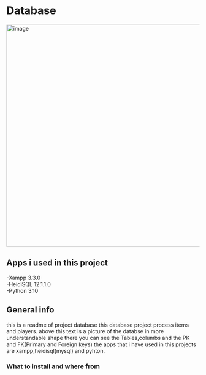 # Database
<img width="581" alt="image" src="https://user-images.githubusercontent.com/88773240/191476561-c557624c-891d-41b2-99bf-2b5ba6ad6824.png">

<H2>Apps i used in this project</H2>
-Xampp 3.3.0       <BR>
-HeidiSQL 12.1.1.0 <BR>
-Python 3.10       <BR>

<H2> General info </H2>

this is a readme of project database this database project process items and players.
above this text is a picture of the databse in more understandable shape there you can see the Tables,columbs and the PK and FK(Primary and Foreign keys)
the apps that i have used in this projects are xampp,heidisql(mysql) and pyhton.

<H3>What to install and where from</H3>



